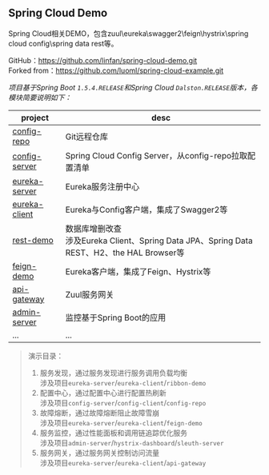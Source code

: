 
## Spring Cloud Demo  

Spring Cloud相关DEMO，包含zuul\eureka\swagger2\feign\hystrix\spring cloud config\spring data rest等。  

GitHub：<https://github.com/linfan/spring-cloud-demo.git> <br>
Forked from：<https://github.com/luoml/spring-cloud-example.git>  


_项目基于Spring Boot `1.5.4.RELEASE`和Spring Cloud `Dalston.RELEASE`版本，各模块简要说明如下：_

|project|desc|
|---|---|  
|[config-repo](config-repo/README.md)|Git远程仓库|  
|[config-server](config-server/README.md)|Spring Cloud Config Server，从config-repo拉取配置清单|  
|[eureka-server](eureka-server/README.md)|Eureka服务注册中心|  
|[eureka-client](eureka-client/README.md)|Eureka与Config客户端，集成了Swagger2等|  
|[rest-demo](rest-demo/README.md)|数据库增删改查<br>涉及Eureka Client、Spring Data JPA、Spring Data REST、H2、the HAL Browser等|  
|[feign-demo](feign-demo/README.md)|Eureka客户端，集成了Feign、Hystrix等|  
|[api-gateway](api-gateway/README.md)|Zuul服务网关|  
|[admin-server](admin-server/README.md)|监控基于Spring Boot的应用|  
|...|...|  

> 演示目录：
> 1. 服务发现，通过服务发现进行服务调用负载均衡 <br>
涉及项目`eureka-server`/`eureka-client`/`ribbon-demo`
> 2. 配置中心，通过配置中心进行配置热刷新 <br>
涉及项目`config-server`/`config-client`/`config-repo`
> 3. 故障熔断，通过故障熔断阻止故障雪崩 <br>
涉及项目`eureka-server`/`eureka-client`/`feign-demo`
> 4. 服务监控，通过性能面板和调用链追踪优化服务 <br>
涉及项目`admin-server`/`hystrix-dashboard`/`sleuth-server`
> 5. 服务网关，通过服务网关控制访问流量 <br>
涉及项目`eureka-server`/`eureka-client`/`api-gateway`
